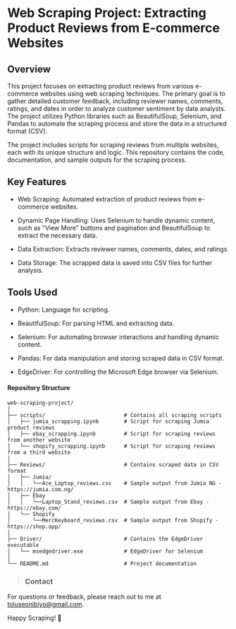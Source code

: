 # Web Scraping Project: Extracting Product Reviews from E-commerce Websites
## Overview
This project focuses on extracting product reviews from various e-commerce websites using web scraping techniques. The primary goal is to gather detailed customer feedback, including reviewer names, comments, ratings, and dates in order to analyze customer sentiment by data analysts. The project utilizes Python libraries such as BeautifulSoup, Selenium, and Pandas to automate the scraping process and store the data in a structured format (CSV).

The project includes scripts for scraping reviews from multiple websites, each with its unique structure and logic. This repository contains the code, documentation, and sample outputs for the scraping process.

## Key Features
+ Web Scraping: Automated extraction of product reviews from e-commerce websites.

+ Dynamic Page Handling: Uses Selenium to handle dynamic content, such as "View More" buttons and pagination and BeautifulSoup to extract the necessary data.

+ Data Extraction: Extracts reviewer names, comments, dates, and ratings.

+ Data Storage: The scrapped data is saved into CSV files for further analysis.


## Tools Used
  - Python: Language for scripting.

  - BeautifulSoup: For parsing HTML and extracting data.

  - Selenium: For automating browser interactions and handling dynamic content.

  - Pandas: For data manipulation and storing scraped data in CSV format.

  - EdgeDriver: For controlling the Microsoft Edge browser via Selenium.

#### Repository Structure
```
web-scraping-project/
│
├── scripts/                         # Contains all scraping scripts
│   ├── jumia_scrapping.ipynb        # Script for scraping Jumia product reviews
│   ├── ebay_scrapping.ipynb         # Script for scraping reviews from another website
│   └── shopify_scrapping.ipynb      # Script for scraping reviews from a third website
│
├── Reviews/                         # Contains scraped data in CSV format
│   ├── Jumia/
│   │   └──Ace_Laptop_reviews.csv    # Sample output from Jumia NG - https://jumia.com.ng/
│   ├── Ebay
│   │   └──Laptop_Stand_reviews.csv  # Sample output from Ebay - https://ebay.com/
│   └── Shopify
│       └──MercKeyboard_reviews.csv  # Sample output from Shopify - https://shop.app/
│
├── Driver/                          # Contains the EdgeDriver executable
│   └── msedgedriver.exe             # EdgeDriver for Selenium
│
└── README.md                        # Project documentation
```

>### Contact
For questions or feedback, please reach out to me at toluseonibiyo@gmail.com.

Happy Scraping! 🚀
